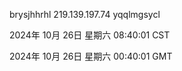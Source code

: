 brysjhhrhl 219.139.197.74 yqqlmgsycl

2024年 10月 26日 星期六 08:40:01 CST

2024年 10月 26日 星期六 00:40:01 GMT
